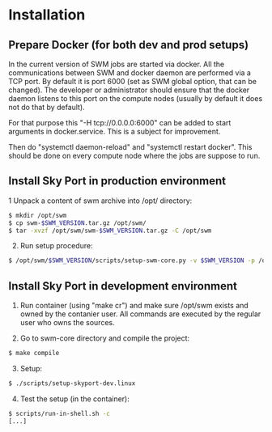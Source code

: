 Installation
============

Prepare Docker (for both dev and prod setups)
----------------------------------------------

In the current version of SWM jobs are started via docker.
All the communications between SWM and docker daemon are performed
via a TCP port. By default it is port 6000 (set as SWM global option,
that can be changed). The developer or administrator should ensure
that the docker daemon listens to this port on the compute nodes
(usually by default it does not do that by default).

For that purpose this "-H tcp://0.0.0.0:6000" can be added to start
arguments in docker.service. This is a subject for improvement.

Then do "systemctl daemon-reload" and "systemctl restart docker".
This should be done on every compute node where the jobs are suppose to run.


Install Sky Port in production environment
-------------------------------------------

1 Unpack a content of swm archive into /opt/ directory:
```bash
$ mkdir /opt/swm
$ cp swm-$SWM_VERSION.tar.gz /opt/swm/
$ tar -xvzf /opt/swm/swm-$SWM_VERSION.tar.gz -C /opt/swm
```
2. Run setup procedure:
```bash   
$ /opt/swm/$SWM_VERSION/scripts/setup-swm-core.py -v $SWM_VERSION -p /opt/swm -s /opt/swm/spool -c  /opt/swm/$SWM_VERSION/priv/setup/setup.config -d grid
```

Install Sky Port in development environment
--------------------------------------------

1. Run container (using "make cr") and make sure /opt/swm
   exists and owned by the contanier user. All commands are
   executed by the regular user who owns the sources.

2. Go to swm-core directory and compile the project:

```bash
$ make compile
```

3. Setup:
```bash
$ ./scripts/setup-skyport-dev.linux
```
4. Test the setup (in the container):
```bash
$ scripts/run-in-shell.sh -c
[...]
```
